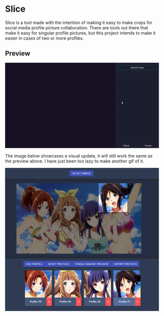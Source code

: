# Slice

Slice is a tool made with the intention of making it easy to make crops for social media profile picture collaboration.
There are tools out there that make it easy for singular profile pictures, but this project intends to make it easier in
cases of two or more profiles.

## Preview

![Preview gif](./assets/preview.gif)

The image below showcases a visual update, it will still work the same as the preview above. I have just been too lazy to make another gif of it.

![Preview](./assets/preview2.png)